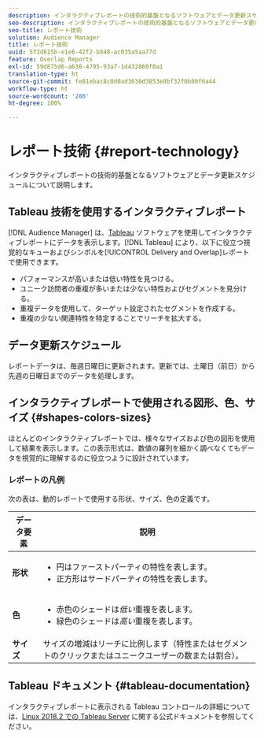 ```yaml
---
description: インタラクティブレポートの技術的基盤となるソフトウェアとデータ更新スケジュールについて説明します。
seo-description: インタラクティブレポートの技術的基盤となるソフトウェアとデータ更新スケジュールについて説明します。
seo-title: レポート技術
solution: Audience Manager
title: レポート技術
uuid: 5f3d815b-e1e6-42f2-b848-ac035a5aa77d
feature: Overlap Reports
exl-id: 59d875d6-a630-4795-93a7-1d432860f0a1
translation-type: ht
source-git-commit: fe01ebac8c0d0ad3630d3853e0bf32f0b00f6a44
workflow-type: ht
source-wordcount: '280'
ht-degree: 100%

---
```


# レポート技術 {#report-technology}

インタラクティブレポートの技術的基盤となるソフトウェアとデータ更新スケジュールについて説明します。

<!-- 

c_report_technology.xml

 -->

## Tableau 技術を使用するインタラクティブレポート

[!DNL Audience Manager] は、[Tableau](https://www.tableausoftware.com/) ソフトウェアを使用してインタラクティブレポートにデータを表示します。[!DNL Tableau] により、以下に役立つ視覚的なキューおよびシンボルを[!UICONTROL Delivery and Overlap]レポートで使用できます。

* パフォーマンスが高いまたは低い特性を見つける。
* ユニーク訪問者の重複が多いまたは少ない特性およびセグメントを見分ける。
* 重複データを使用して、ターゲット設定されたセグメントを作成する。
* 重複の少ない関連特性を特定することでリーチを拡大する。

## データ更新スケジュール

レポートデータは、毎週日曜日に更新されます。更新では、土曜日（前日）から先週の日曜日までのデータを処理します。

## インタラクティブレポートで使用される図形、色、サイズ {#shapes-colors-sizes}

ほとんどのインタラクティブレポートでは、様々なサイズおよび色の図形を使用して結果を表示します。この表示形式は、数値の羅列を細かく調べなくてもデータを視覚的に理解するのに役立つように設計されています。

<!-- 

r_legend.xml

 -->

### レポートの凡例

次の表は、動的レポートで使用する形状、サイズ、色の定義です。

<table id="table_EC180A96E3784FC6B81FCFB546C4A3FA"> 
 <thead> 
  <tr> 
   <th colname="col1" class="entry"> データ要素 </th> 
   <th colname="col2" class="entry"> 説明 </th> 
  </tr> 
 </thead>
 <tbody> 
  <tr> 
   <td colname="col1"> <b>形状</b> </td> 
   <td colname="col2"> 
    <ul id="ul_076773ABD0BB4CE6834ACFA8B3D6AC2E"> 
     <li id="li_BBAB37A6EC1549B48C0E4D3BFAF7062C">円はファーストパーティの特性を表します。 </li> 
     <li id="li_371331AE984A4A999CE0596EA13987E0">正方形はサードパーティの特性を表します。 </li> 
    </ul> </td> 
  </tr> 
  <tr> 
   <td colname="col1"> <b>色</b> </td> 
   <td colname="col2"> 
    <ul id="ul_F5D243297F0C4E5A8EDCBD28A548869E"> 
     <li id="li_332EB873A35440E6BB6093E36A0FAC3D">赤色のシェードは<i>低い</i>重複を表します。 </li> 
     <li id="li_29DFDB1218DF4069B5DCFF841D48EF56">緑色のシェードは<i>高い</i>重複を表します。 </li> 
    </ul> </td> 
  </tr> 
  <tr> 
   <td colname="col1"> <b>サイズ</b> </td> 
   <td colname="col2"> サイズの増減はリーチに比例します（特性またはセグメントのクリックまたはユニークユーザーの数または割合）。 </td> 
  </tr> 
 </tbody> 
</table>

## Tableau ドキュメント {#tableau-documentation}

インタラクティブレポートに表示される Tableau コントロールの詳細については、[Linux 2018.2 での Tableau Server](https://help.tableau.com/v2018.2/server-linux/ja-jp/get_started_server.htm) に関する公式ドキュメントを参照してください。

